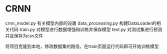 # CRNN
crnn_model.py 有关模型内部的设置
data_processing.py 构建DataLoader的相关代码
train.py 对模型进行数据增强和训练并保存模型
test.py 对测试集进行预测并且保存为csv文件

将项目克隆到本地，修改数据集的路径，在train页面运行代码即可开始训练模型
